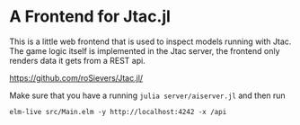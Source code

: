 # A Frontend for Jtac.jl

This is a little web frontend that is used to inspect models running with Jtac.
The game logic itself is implemented in the Jtac server, the frontend only
renders data it gets from a REST api.

https://github.com/roSievers/Jtac.jl/

Make sure that you have a running `julia server/aiserver.jl` and then run

    elm-live src/Main.elm -y http://localhost:4242 -x /api
